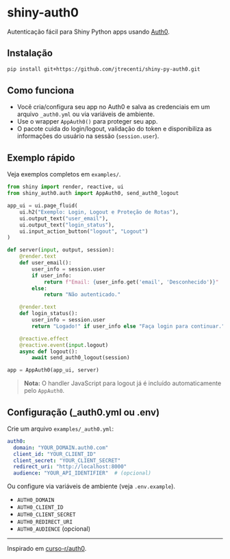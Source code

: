 # shiny-auth0

Autenticação fácil para Shiny Python apps usando [Auth0](https://auth0.com/).

## Instalação

```bash
pip install git+https://github.com/jtrecenti/shiny-py-auth0.git
```

## Como funciona

- Você cria/configura seu app no Auth0 e salva as credenciais em um arquivo `_auth0.yml` ou via variáveis de ambiente.
- Use o wrapper `AppAuth0()` para proteger seu app.
- O pacote cuida do login/logout, validação do token e disponibiliza as informações do usuário na sessão (`session.user`).

## Exemplo rápido

Veja exemplos completos em `examples/`.

```python
from shiny import render, reactive, ui
from shiny_auth0.auth import AppAuth0, send_auth0_logout

app_ui = ui.page_fluid(
    ui.h2("Exemplo: Login, Logout e Proteção de Rotas"),
    ui.output_text("user_email"),
    ui.output_text("login_status"),
    ui.input_action_button("logout", "Logout")
)

def server(input, output, session):
    @render.text
    def user_email():
        user_info = session.user
        if user_info:
            return f"Email: {user_info.get('email', 'Desconhecido')}"
        else:
            return "Não autenticado."

    @render.text
    def login_status():
        user_info = session.user
        return "Logado!" if user_info else "Faça login para continuar."

    @reactive.effect
    @reactive.event(input.logout)
    async def logout():
        await send_auth0_logout(session)

app = AppAuth0(app_ui, server)
```

> **Nota:** O handler JavaScript para logout já é incluído automaticamente pelo `AppAuth0`.

## Configuração (_auth0.yml ou .env)

Crie um arquivo `examples/_auth0.yml`:

```yaml
auth0:
  domain: "YOUR_DOMAIN.auth0.com"
  client_id: "YOUR_CLIENT_ID"
  client_secret: "YOUR_CLIENT_SECRET"
  redirect_uri: "http://localhost:8000"
  audience: "YOUR_API_IDENTIFIER"  # (opcional)
```

Ou configure via variáveis de ambiente (veja `.env.example`).

- `AUTH0_DOMAIN`
- `AUTH0_CLIENT_ID`
- `AUTH0_CLIENT_SECRET`
- `AUTH0_REDIRECT_URI`
- `AUTH0_AUDIENCE` (opcional)

---
Inspirado em [curso-r/auth0](https://github.com/curso-r/auth0).
